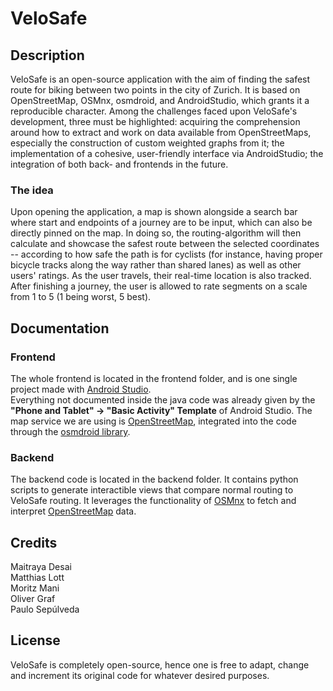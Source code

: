 # VeloSafe

## Description
VeloSafe is an open-source application with the aim of finding the safest route for biking between two points in the city of Zurich.
It is based on OpenStreetMap, OSMnx, osmdroid, and AndroidStudio, which grants it a reproducible character. Among the challenges
faced upon VeloSafe's development, three must be highlighted: acquiring the comprehension around how to extract and work on data
available from OpenStreetMaps, especially the construction of custom weighted graphs from it; the implementation of a
cohesive, user-friendly interface via AndroidStudio; the integration of both back- and frontends in the future.  

### The idea
Upon opening the application, a map is shown alongside a search bar where start and endpoints of a journey are to be input, which can also be directly pinned on the map. In doing so, the routing-algorithm will then calculate and showcase the safest route between the selected coordinates -- according to how safe the path is for cyclists (for instance, having proper bicycle tracks along the way rather than shared lanes) as well as other users' ratings. As the user travels, their real-time location is also tracked. After finishing a journey, the user is allowed to rate segments on a scale from 1 to 5 (1 being worst, 5 best).

## Documentation
### Frontend
The whole frontend is located in the frontend folder, and is one single project made with [Android Studio](https://developer.android.com/studio).  
Everything not documented inside the java code was already given by the **"Phone and Tablet" -> "Basic Activity" Template** of Android Studio.
The map service we are using is [OpenStreetMap](https://www.openstreetmap.org), integrated into the code through the [osmdroid library](https://github.com/osmdroid/osmdroid/wiki).

### Backend
The backend code is located in the backend folder. It contains python scripts to generate interactible views that compare normal routing to VeloSafe routing.
It leverages the functionality of [OSMnx](https://github.com/gboeing/osmnx) to fetch and interpret [OpenStreetMap](https://www.openstreetmap.org) data.

## Credits
Maitraya Desai  
Matthias Lott  
Moritz Mani  
Oliver Graf  
Paulo Sepúlveda  

## License
VeloSafe is completely open-source, hence one is free to adapt, change and increment its original code for whatever desired purposes.
